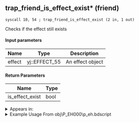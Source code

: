 ## trap_friend_is_effect_exist* (friend)

`syscall 10, 54 ; trap_friend_is_effect_exist (2 in, 1 out)`

Checks if the effect still exists

#### Input parameters
| Name | Type | Description
|------|------|------------
| effect   | yj::EFFECT_55   | An effect object


#### Return Parameters
| Name | Type
|------|-----
| is_effect_exist   | bool   


<details>
	<summary>Appears in:</summary>
| filename | Entity (obj)
|----------|-------------
| obj\P_EH000\p_eh.bdscript       | ((P) Riku)          
| obj\P_EH000_LAST\p_eh.bdscript       | ((P) Riku (final battle))          
| obj\P_EX360\p_ex.bdscript       | ((P) ??? (EX))          

</details>

<details>
	<summary>Example Usage From obj\P_EH000\p_eh.bdscript</summary>
```
L2908:
 dup 
 jz L2918
 pushFromPSpVal 0
 pushFromFSp 52
 syscall 10, 54 ; trap_friend_is_effect_exist (2 in, 1 out)
 eqzv
```
</details>

